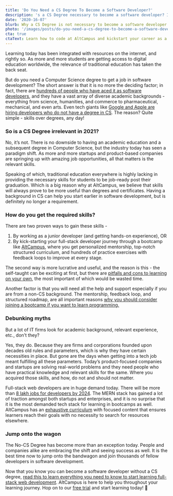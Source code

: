 ```yaml
---
title: 'Do You Need a CS Degree To Become a Software Developer?'
description: 's a CS Degree necessary to become a software developer? In this article we discuss how to become a software developer without a CS Degree.'
date: '2020-16-07'
blurb: Why a CS Degree is not necessary to become a software developer.
photo: '/images/posts/do-you-need-a-cs-degree-to-become-a-software-developer.png'
cta: true
ctaText: Learn how to code at AltCampus and kickstart your career as a software developer 🚀
---
```


Learning today has been integrated with resources on the internet, and rightly so. As more and more students are getting access to digital education worldwide, the relevance of traditional education has taken the back seat.

But do you need a Computer Science degree to get a job in software development? The short answer is that it is no more the deciding factor; in fact, there are [hundreds of people who have aced it as software developers](https://www.freecodecamp.org/news/stories-from-300-developers-who-got-their-first-tech-job-in-their-30s-40s-and-50s-64306eb6bb27/), and they have a vast array of diverse academic backgrounds - everything from science, humanities, and commerce to pharmaceutical, mechanical, and even arts. Even tech giants like [Google and Apple are hiring developers who do not have a degree in CS](https://www.cnbc.com/2018/08/16/15-companies-that-no-longer-require-employees-to-have-a-college-degree.html). The reason? Quite simple - skills over degrees, any day! 


### So is a CS Degree irrelevant in 2021?

No, it’s not. There is no downside to having an academic education and a subsequent degree in Computer Science, but the industry today has seen a paradigm shift. As more and more startups and product-based companies are springing up with amazing job opportunities, all that matters is the relevant skills.

Speaking of which, traditional education everywhere is highly lacking in providing the necessary skills for students to be job-ready post their graduation. Which is a big reason why at AltCampus, we believe that skills will always prove to be more useful than degrees and certificates. Having a background in CS can help you start earlier in software development, but is definitely no longer a requirement. 

### How do you get the required skills?

There are two proven ways to gain these skills -

1. By working as a junior developer (and getting hands-on experience), OR 
2. By kick-starting your full-stack developer journey through a bootcamp like [AltCampus](https://altcampus.school/), where you get personalized mentorship, top-notch structured curriculum, and hundreds of practice exercises with feedback loops to improve at every stage.

The second way is more lucrative and useful, and the reason is this - the self-taught can be exciting at first, but there are [pitfalls and cons to learning on your own](https://altcampus.school/community/posts/what-are-the-best-places-to-learn-coding), the most important of which would be wasted time. 

Another factor is that you will need all the help and support especially if you are from a non-CS background. The mentorship, feedback loop, and structured roadmap, are all important reasons [why you should consider joining a bootcamp if you want to learn programming.](https://altcampus.school/community/posts/why-you-should-consider-joining-a-bootcamp-if-you-want-to-learn-programming)


### Debunking myths

But a lot of IT firms look for academic background, relevant experience, etc., don’t they?

Yes, they do. Because they are firms and corporations founded upon decades old rules and parameters, which is why they have certain necessities in place. But gone are the days when getting into a tech job meant fulfilling all these parameters. Today’s product-focused companies and startups are solving real-world problems and they need people who have practical knowledge and relevant skills for the same. Where you acquired those skills, and how, do not and should not matter.   

Full-stack web developers are in huge demand today. There will be more than [8 lakh jobs for developers by 2024](https://www.nationalskillsnetwork.in/5-reasons-to-launch-your-career-as-full-stack-developer-in-2021/). The MERN stack has gained a lot of traction amongst both startups and enterprises, and it is no surprise that it is the most demanded tech stack for learning in bootcamps as well. AltCampus has an [exhaustive curriculum](https://altcampus.school/curriculum) with focused content that ensures learners reach their goals with no necessity to search for resources elsewhere. 

### Jump onto the wagon 

The No-CS Degree has become more than an exception today. People and companies alike are embracing the shift and seeing success as well. It is the best time now to jump onto the bandwagon and join thousands of fellow developers in software development. 


Now that you know you can become a software developer without a CS degree, [read this to learn everything you need to know to start learning full-stack web development](https://altcampus.school/community/posts/heres-everything-you-need-to-know-to-become-a-full-stack-web-developer). AltCampus is here to help you throughout your learning journey. Hop on to our [free trial](https://try.altcampus.school/) and start learning today! 🚀
